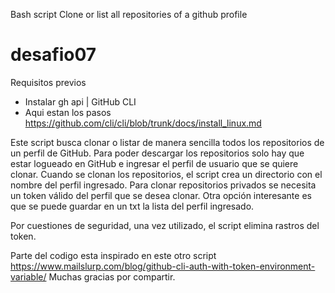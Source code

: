 Bash script
Clone or list all repositories of a github profile
# desafio07

Requisitos previos
- Instalar gh api | GitHub CLI
- Aqui estan los pasos https://github.com/cli/cli/blob/trunk/docs/install_linux.md

Este script busca clonar o listar de manera sencilla todos los repositorios de un perfil de GitHub.
Para poder descargar los repositorios solo hay que estar logueado en GitHub e ingresar el perfil de usuario que se quiere clonar.
Cuando se clonan los repositorios, el script crea un directorio con el nombre del perfil ingresado.
Para clonar repositorios privados se necesita un token válido del perfil que se desea clonar.
Otra opción interesante es que se puede guardar en un txt la lista del perfil ingresado.

Por cuestiones de seguridad, una vez utilizado, el script elimina rastros del token.






Parte del codigo esta inspirado en este otro script
https://www.mailslurp.com/blog/github-cli-auth-with-token-environment-variable/
Muchas gracias por compartir.



